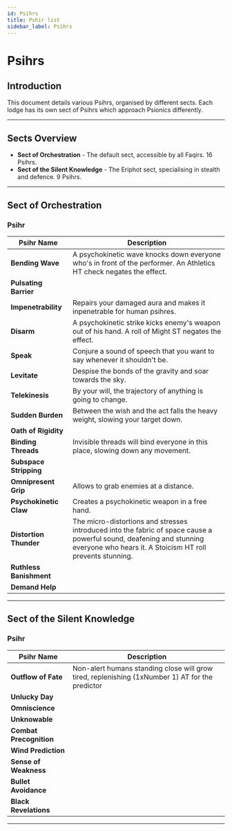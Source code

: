 ```yaml
---
id: Psihrs
title: Pshir list
sidebar_label: Psihrs
---
```


# Psihrs

## Introduction

This document details various Psihrs, organised by different sects.
Each lodge has its own sect of Psihrs which approach Psionics differently.

---

## Sects Overview

- **Sect of Orchestration** - The default sect, accessible by all Faqirs. 16 Psihrs.
- **Sect of the Silent Knowledge** - The Eriphot sect, specialising in stealth and defence. 9 Psihrs.

---

## Sect of Orchestration

### Psihr

| Psihr Name					| Description                                                              |
|-------------------------------|--------------------------------------------------------------------------|
| **Bending Wave**				| A psychokinetic wave knocks down everyone who's in front of the performer. An Athletics HT check negates the effect.|
| **Pulsating Barrier**			|	|
| **Impenetrability**			| Repairs your damaged aura and makes it inpenetrable for human psihres.|
| **Disarm**					| A psychokinetic strike kicks enemy's weapon out of his hand. A roll of Might ST negates the effect.|
| **Speak**						| Conjure a sound of speech that you want to say whenever it shouldn't be.|
| **Levitate**					| Despise the bonds of the gravity and soar towards the sky.|
| **Telekinesis**				| By your will, the trajectory of anything is going to change.|
| **Sudden Burden**				| Between the wish and the act falls the heavy weight, slowing your target down.|
| **Oath of Rigidity** 			|	|
| **Binding Threads**			| Invisible threads will bind everyone in this place, slowing down any movement.|
| **Subspace Stripping**		|	|
| **Omnipresent Grip**			| Allows to grab enemies at a distance.|
| **Psychokinetic Claw**		| Creates a psychokinetic weapon in a free hand.|
| **Distortion Thunder**		| The micro-distortions and stresses introduced into the fabric of space cause a powerful sound, deafening and stunning everyone who hears it. A Stoicism HT roll prevents stunning.|
| **Ruthless Banishment** 		|	|
| **Demand Help**				|	|

---

## Sect of the Silent Knowledge

### Psihr

| Psihr Name					| Description                                                              |
|-------------------------------|--------------------------------------------------------------------------|
| **Outflow of Fate**			| Non-alert humans standing close will grow tired, replenishing (1xNumber 1) AT for the predictor|
| **Unlucky Day**				| |
| **Omniscience**				| |
| **Unknowable**				| |
| **Combat Precognition**		| |
| **Wind Prediction**			| |
| **Sense of Weakness**			| |
| **Bullet Avoidance**			| |
| **Black Revelations**			| |

---
